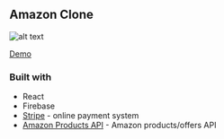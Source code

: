 ## Amazon Clone

![alt text](https://i.imgur.com/Z4yeriE.png)

[Demo](https://clone-332a8.web.app/)

### Built with

- React
- Firebase
- [Stripe](https://stripe.com/) - online payment system
- [Amazon Products API](https://rapidapi.com/ZombieBest/api/amazon-products1) - Amazon products/offers API
